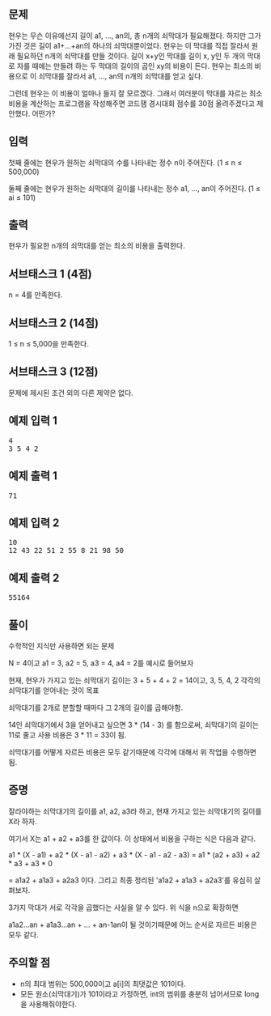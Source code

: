 ## 문제
현우는 무슨 이유에선지 길이 a1, ..., an의, 총 n개의 쇠막대가 필요해졌다. 하지만 그가 가진 것은 길이 a1+...+an의 하나의 쇠막대뿐이었다. 현우는 이 막대를 직접 잘라서 원래 필요하던 n개의 쇠막대를 만들 것이다. 길이 x+y인 막대를 길이 x, y인 두 개의 막대로 자를 때에는 만들려 하는 두 막대의 길이의 곱인 xy의 비용이 든다. 현우는 최소의 비용으로 이 쇠막대를 잘라서 a1, ..., an의 n개의 쇠막대를 얻고 싶다.

그런데 현우는 이 비용이 얼마나 들지 잘 모르겠다. 그래서 여러분이 막대를 자르는 최소 비용을 계산하는 프로그램을 작성해주면 코드잼 경시대회 점수를 30점 올려주겠다고 제안했다. 어떤가?

## 입력
첫째 줄에는 현우가 원하는 쇠막대의 수를 나타내는 정수 n이 주어진다. (1 ≤ n ≤ 500,000)

둘째 줄에는 현우가 원하는 쇠막대의 길이를 나타내는 정수 a1, ..., an이 주어진다. (1 ≤ ai ≤ 101)

## 출력
현우가 필요한 n개의 쇠막대를 얻는 최소의 비용을 출력한다.

## 서브태스크 1 (4점)
n = 4를 만족한다.

## 서브태스크 2 (14점)
1 ≤ n ≤ 5,000을 만족한다.

## 서브태스크 3 (12점)
문제에 제시된 조건 외의 다른 제약은 없다.


<div class="col-md-12">
				<div class="row">
					<div class="col-md-6">
						<section id="sampleinput1">
						<div class="headline">
						<h2>예제 입력 1
						</h2>
						</div>
						<pre class="sampledata" id="sample-input-1">4
3 5 4 2
</pre>
						</section>
					</div>
					<div class="col-md-6">
						<section id="sampleoutput1">
						<div class="headline">
						<h2>예제 출력 1
						</h2>
						</div>
						<pre class="sampledata" id="sample-output-1">71
</pre>
						</section>
					</div>
									</div>
</div>

<div class="col-md-12">
				<div class="row">
					<div class="col-md-6">
						<section id="sampleinput2">
						<div class="headline">
						<h2>예제 입력 2
						</h2>
						</div>
						<pre class="sampledata" id="sample-input-2">10
12 43 22 51 2 55 8 21 98 50
</pre>
						</section>
					</div>
					<div class="col-md-6">
						<section id="sampleoutput2">
						<div class="headline">
						<h2>예제 출력 2
						</h2>
						</div>
						<pre class="sampledata" id="sample-output-2">55164
</pre>
						</section>
					</div>
									</div>
</div>

## 풀이
수학적인 지식만 사용하면 되는 문제

N = 4이고 a1 = 3, a2 = 5, a3 = 4, a4 = 2를 예시로 들어보자

현재, 현우가 가지고 있는 쇠막대기 길이는 3 + 5 + 4 + 2 = 14이고, 3, 5, 4, 2 각각의 쇠막대기를 얻어내는 것이 목표

쇠막대기를 2개로 분할할 때마다 그 2개의 길이를 곱해야함. 

14인 쇠막대기에서 3을 얻어내고 싶으면 3 * (14 - 3) 를 함으로써, 쇠막대기의 길이는 11로 줄고 사용 비용은 3 * 11 = 33이 됨.

쇠막대기를 어떻게 자르든 비용은 모두 같기때문에 각각에 대해서 위 작업을 수행하면 됨.


## 증명
잘라야하는 쇠막대기의 길이를 a1, a2, a3라 하고, 현재 가지고 있는 쇠막대기의 길이를 X라 하자.

여기서 X는 a1 + a2 + a3를 한 값이다. 이 상태에서 비용을 구하는 식은 다음과 같다.

a1 * (X - a1) + a2 * (X - a1 - a2) + a3 * (X - a1 - a2 - a3) = a1 * (a2 + a3) + a2 * a3 + a3  * 0

= a1a2 + a1a3 + a2a3 이다. 그리고 최종 정리된 'a1a2 + a1a3 + a2a3'를 유심히 살펴보자.

3가지 막대가 서로 각각을 곱했다는 사실을 알 수 있다. 위 식을 n으로 확장하면

a1a2...an + a1a3...an + ... + an-1an이 될 것이기때문에 어느 순서로 자르든 비용은 모두 같다.

## 주의할 점
 - n의 최대 범위는 500,000이고 a[i]의 최댓값은 101이다.
 - 모든 원소(쇠막대기)가 101이라고 가정하면, int의 범위를 충분히 넘어서므로 long을 사용해줘야한다.

